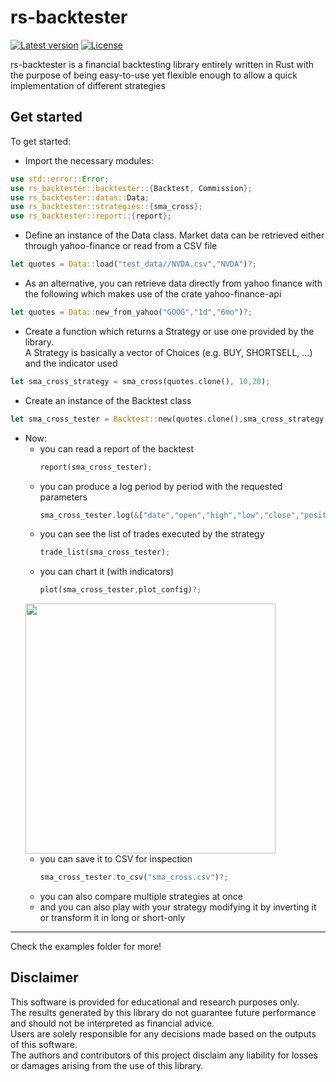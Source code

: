 # rs-backtester
[![Latest version](https://img.shields.io/crates/v/rs-backtester.svg)](https://crates.io/crates/rs-backtester)
[![License](https://img.shields.io/badge/license-Apache%202.0-blue?style=flat-square)](https://github.com/nicferrari/rs-backtester/blob/master/LICENSE-APACHE-2.0)

rs-backtester is a financial backtesting library entirely written  in Rust with the purpose of being
easy-to-use yet flexible enough to allow a quick implementation of different strategies

## Get started

To get started:
- Import the necessary modules:
```rust
use std::error::Error;
use rs_backtester::backtester::{Backtest, Commission};
use rs_backtester::datas::Data;
use rs_backtester::strategies::{sma_cross};
use rs_backtester::report::{report};
```
- Define an instance of the Data class. Market data can be retrieved either through yahoo-finance or read from
a CSV file
```rust
let quotes = Data::load("test_data//NVDA.csv","NVDA")?;
```
- As an alternative, you can retrieve data directly from yahoo finance with the following
which makes use of the crate yahoo-finance-api
```rust
let quotes = Data::new_from_yahoo("GOOG","1d","6mo")?;
```
- Create a function which returns a Strategy or use one provided by the library.<BR>
A Strategy is basically a vector of Choices (e.g. BUY, SHORTSELL, ...)
and the indicator used
```rust
let sma_cross_strategy = sma_cross(quotes.clone(), 10,20);
```
- Create an instance of the Backtest class
```rust
let sma_cross_tester = Backtest::new(quotes.clone(),sma_cross_strategy.clone(),100000f64, Commission::default());
```
- Now:
  - you can read a report of the backtest
    ```rust
    report(sma_cross_tester);
    ```
  - you can produce a log period by period with the requested parameters
    ```rust
    sma_cross_tester.log(&["date","open","high","low","close","position","account","indicator"]);
    ```
  - you can see the list of trades executed by the strategy
    ```rust
    trade_list(sma_cross_tester);
    ```
  - you can chart it (with indicators)
    ```rust
    plot(sma_cross_tester,plot_config)?;
    ``` 
  <img src="https://github.com/nicferrari/rs-backtester/blob/master/plot.png" width="400"/><BR>
  - you can save it to CSV for inspection
    ```rust
    sma_cross_tester.to_csv("sma_cross.csv")?;
    ```
  - you can also compare multiple strategies at once
  - and you can also play with your strategy modifying it by inverting it or transform it in long or short-only
<HR>
Check the examples folder for more!
<br>


## Disclaimer <br>
This software is provided for educational and research purposes only.<br>
The results generated by this library do not guarantee future performance and should not be interpreted as financial advice.<br>
Users are solely responsible for any decisions made based on the outputs of this software.<br>
The authors and contributors of this project disclaim any liability for losses or damages arising from the use of this library.

